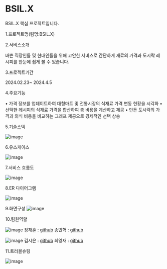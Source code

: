 # BSIL.X
BSIL.X 핵심 프로젝트입니다.

1.프로젝트명(팀명:BSIL.X)

2.서비스소개

  바쁜 직장인들 및 현대인들을 위해 고안한 서비스로 간단하게 재료의 가격과 도시락 레시피를
  한눈에 쉽게 볼 수 있습니다. 
  
3.프로젝트기간

  2024.02.23~ 2024.4.5
  
4.주요기능

  • 가격 정보를 업데이트하여 대형마트 및 전통시장의 식재료 가격 변동 현황을 시각화
  • 선택한 레시피의 식재료 가격을 합산하여 총 비용을 계산하고 제공
  • 만든 도시락의 가격과 외식 비용을 비교하는 그래프 제공으로 경제적인 선택 상승
  
5.기술스택

![image](https://github.com/2023-SMHRD-KDT-AI-16/BSIL.X/assets/26495915/c3822c74-0e5e-470f-8791-c7d9ead9ebbf)

6.유스케이스

![image](https://github.com/2023-SMHRD-KDT-AI-16/BSIL.X/assets/26495915/4eed5cb2-bb10-4c67-a6b2-90964b27d6d6)

7.서비스 흐름도

![image](https://github.com/2023-SMHRD-KDT-AI-16/BSIL.X/assets/26495915/30dfffe9-9eeb-4da8-abcb-2302fcb9cd4f)


8.ER 다이어그램

![image](https://github.com/2023-SMHRD-KDT-AI-16/BSIL.X/assets/26495915/73857cd5-b01d-4d69-a1da-7ec5f33f6328)

9.화면구성
![image](https://github.com/2023-SMHRD-KDT-AI-16/BSIL.X/assets/26495915/ef498345-b7bc-4533-ba13-3ad979c7243b)

10.팀원역할

![image](https://github.com/2023-SMHRD-KDT-AI-16/BSIL.X/assets/26495915/9ad83e9f-afef-4eee-a671-eb5fbe28965d)
장재훈 : <a href="https://github.com/jxehxn">github</a>       송민혁 : <a href="https://[github.com/jxehxn](https://github.com/Song-Min-Hyeok)">github</a>


![image](https://github.com/2023-SMHRD-KDT-AI-16/BSIL.X/assets/26495915/c51f5530-688e-42a8-843f-3c3d9536ff21)
김시은 :  <a href="https://github.com/sinni16">github</a>   최영재 :     <a href="https://github.com/choi-youngjae">github</a>

11.트러블슈팅

![image](https://github.com/2023-SMHRD-KDT-AI-16/BSIL.X/assets/26495915/4521cc8e-cdd7-485a-b797-9c1dc0c4281e)

